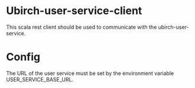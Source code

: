 # Ubirch-user-service-client

This scala rest client should be used to communicate with the ubirch-user-service.

# Config
 
The URL of the user service must be set by the environment variable USER_SERVICE_BASE_URL.

